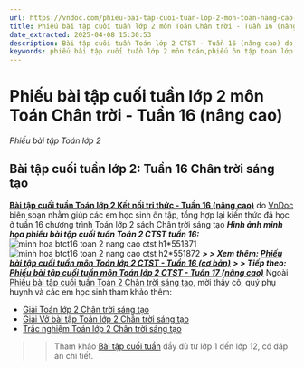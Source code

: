 ```yaml
---
url: https://vndoc.com/phieu-bai-tap-cuoi-tuan-lop-2-mon-toan-nang-cao-tuan-16-224796
title: Phiếu bài tập cuối tuần lớp 2 môn Toán Chân trời - Tuần 16 (nâng cao) - Phiếu bài tập Toán lớp 2 - VnDoc.com
date_extracted: 2025-04-08 15:30:53
description: Bài tập cuối tuần Toán lớp 2 CTST - Tuần 16 (nâng cao) do VnDoc biên soạn nhằm giúp các em học sinh ôn tập, tổng hợp lại kiến thức đã học ở tuần 15.
keywords: phiếu bài tập cuối tuần lớp 2 môn toán,phiếu ôn tập toán lớp 2,bài tập cuối tuần Toán lớp 2 chân trời,bài tập cuối tuần Toán lớp 2 Chân trời sáng tạo tuần 16,phiếu bài tập Toán lớp 2 tuần 16,Đề kiểm tra cuối tuần môn toán lớp 2 Tuần 16,Đề kiểm tra cuối tuần môn toán lớp 2,giải bài tập Toán lớp 2,bài tập toán lớp 2,bài tập cuối tuần lớp 2,bài tập cuối tuần lớp 2 chân trời,phiếu bài tập cuối tuần lớp 2,phiếu bài tập tuần 16 ctst
---
```


# Phiếu bài tập cuối tuần lớp 2 môn Toán Chân trời - Tuần 16 \(nâng cao\)
_Phiếu bài tập Toán lớp 2_
## Bài tập cuối tuần lớp 2: Tuần 16 Chân trời sáng tạo
**[Bài tập cuối tuần Toán lớp 2 Kết nối tri thức - Tuần 16 \(nâng cao\)](<https://vndoc.com/phieu-bai-tap-cuoi-tuan-lop-2-mon-toan-nang-cao-tuan-16-224796>)** do [VnDoc](<https://vndoc.com/>) biên soạn nhằm giúp các em học sinh ôn tập, tổng hợp lại kiến thức đã học ở tuần 16 chương trình Toán lớp 2 sách Chân trời sáng tạo
 _**Hình ảnh minh họa phiếu bài tập cuối tuần Toán 2 CTST tuần 16:**_
![minh hoa btct16 toan 2 nang cao ctst h1*551871](https://i.vdoc.vn/data/image/2023/12/19/minh-hoa-btct16-toan-2-nang-cao-ctst-h1.jpg)![minh hoa btct16 toan 2 nang cao ctst h2*551872](https://i.vdoc.vn/data/image/2023/12/19/minh-hoa-btct16-toan-2-nang-cao-ctst-h2.jpg)
**_> > Xem thêm: [Phiếu bài tập cuối tuần môn Toán lớp 2 CTST - Tuần 16 \(cơ bản\)](<https://vndoc.com/bai-tap-cuoi-tuan-toan-lop-2-chan-troi-sang-tao-tuan-16-312102>)_**
**_> > Tiếp theo: [Phiếu bài tập cuối tuần môn Toán lớp 2 CTST - Tuần 17 \(nâng cao\)](<https://vndoc.com/de-kiem-tra-cuoi-tuan-toan-lop-2-tuan-17-de-2-151699>)_**
Ngoài [Phiếu bài tập cuối tuần Toán 2 Chân trời sáng tạo](<https://vndoc.com/phieu-bai-tap-cuoi-tuan-toan-lop-2-chan-troi-sang-tao-tuan-5-306005>), mời thầy cô, quý phụ huynh và các em học sinh tham khảo thêm:
  * [Giải Toán lớp 2 Chân trời sáng tạo](<https://vndoc.com/toan-lop-2-sach-chan-troi-sang-tao>)
  * [Giải Vở bài tập Toán lớp 2 Chân trời sáng tạo](<https://vndoc.com/vo-bai-tap-toan-lop-2-canh-dieu>)
  * [Trắc nghiệm Toán lớp 2 Chân trời sáng tạo](<https://vndoc.com/trac-nghiem-toan-lop-2-chan-troi-sang-tao>)

>> Tham khảo [Bài tập cuối tuần](<https://vndoc.com/bai-tap-cuoi-tuan>) đầy đủ từ lớp 1 đến lớp 12, có đáp án chi tiết.
